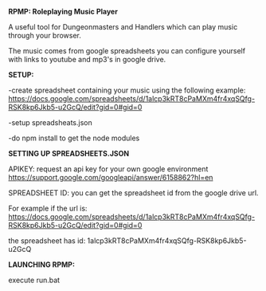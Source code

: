 **RPMP: Roleplaying Music Player**

A useful tool for Dungeonmasters and Handlers which can play music through your browser. 

The music comes from google spreadsheets you can configure yourself with links to youtube and mp3's in google drive.


**SETUP:**

-create spreadsheet containing your music using the following example: https://docs.google.com/spreadsheets/d/1alcp3kRT8cPaMXm4fr4xqSQfg-RSK8kp6Jkb5-u2GcQ/edit?gid=0#gid=0

-setup spreadsheats.json

-do npm install to get the node modules





**SETTING UP SPREADSHEETS.JSON**

APIKEY: request an api key for your own google environment https://support.google.com/googleapi/answer/6158862?hl=en

SPREADSHEET ID: you can get the spreadsheet id from the google drive url.

For example if the url is: https://docs.google.com/spreadsheets/d/1alcp3kRT8cPaMXm4fr4xqSQfg-RSK8kp6Jkb5-u2GcQ/edit?gid=0#gid=0

the spreadsheet has id:                                           1alcp3kRT8cPaMXm4fr4xqSQfg-RSK8kp6Jkb5-u2GcQ



**LAUNCHING RPMP:**

execute run.bat
